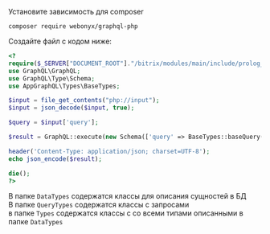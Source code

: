 	
Установите зависимость для composer  

    composer require webonyx/graphql-php  

Создайте файл с кодом ниже:  

```php
<?
require($_SERVER["DOCUMENT_ROOT"]."/bitrix/modules/main/include/prolog_before.php");
use GraphQL\GraphQL;
use GraphQL\Type\Schema;
use AppGraphQL\Types\BaseTypes;

$input = file_get_contents("php://input");
$input = json_decode($input, true);

$query = $input['query'];

$result = GraphQL::execute(new Schema(['query' => BaseTypes::baseQuery()]),$query);

header('Content-Type: application/json; charset=UTF-8');
echo json_encode($result);

die();
?>
```

В папке `DataTypes` содержатся классы для описания сущностей в БД  
В папке `QueryTypes` содержатся классы с запросами  
в папке `Types` содержатся классы с со всеми типами описанными в папке `DataTypes`
